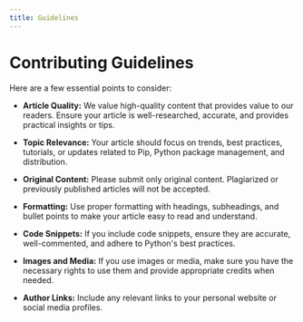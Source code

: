 ```yaml
---
title: Guidelines
---
```

# Contributing Guidelines
Here are a few essential points to consider:

- **Article Quality:** We value high-quality content that provides value to our readers. Ensure your article is well-researched, accurate, and provides practical insights or tips.

- **Topic Relevance:** Your article should focus on trends, best practices, tutorials, or updates related to Pip, Python package management, and distribution.

- **Original Content:** Please submit only original content. Plagiarized or previously published articles will not be accepted.

- **Formatting:** Use proper formatting with headings, subheadings, and bullet points to make your article easy to read and understand.

- **Code Snippets:** If you include code snippets, ensure they are accurate, well-commented, and adhere to Python's best practices.

- **Images and Media:** If you use images or media, make sure you have the necessary rights to use them and provide appropriate credits when needed.

- **Author Links:** Include any relevant links to your personal website or social media profiles.

